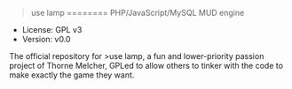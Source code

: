 >use lamp
========
PHP/JavaScript/MySQL MUD engine
* License: GPL v3
* Version: v0.0

The official repository for >use lamp, a fun and lower-priority passion project of Thorne Melcher, GPLed to allow others
to tinker with the code to make exactly the game they want.
